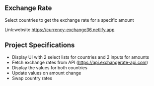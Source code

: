 ## Exchange Rate

Select countries to get the exchange rate for a specific amount

Link:website https://currency-exchange36.netlify.app
## Project Specifications

- Display UI with 2 select lists for countries and 2 inputs for amounts
- Fetch exchange rates from API (https://api.exchangerate-api.com)
- Display the values for both countries
- Update values on amount change
- Swap country rates
